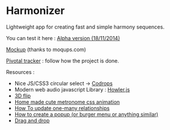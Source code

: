 Harmonizer
==========

Lightweight app for creating fast and simple harmony sequences.

You can test it here : 
[Alpha version (18/11/2014)](http://harmonizer.journeyman.fr/)

[Mockup](https://moqups.com/Journeyman/LfvhebdP) (thanks to moqups.com)

[Pivotal tracker](https://www.pivotaltracker.com/n/projects/1336886) : follow how the project is done.


Resources : 

- Nice JS/CSS3 circular select -> [Codrops](http://tympanus.net/Development/SelectInspiration/index8.html)
- Modern web audio javascript Library : [Howler.js](http://goldfirestudios.com/blog/104/howler.js-Modern-Web-Audio-Javascript-Library)
- [3D flip](http://davidwalsh.name/demo/css-flip.php)
- [Home made cute metronome css animation](http://codepen.io/anon/pen/GgXpZo?editors=110)
- [How To update one-many relationships](http://www.entityframeworktutorial.net/EntityFramework4.3/update-one-to-many-entity-using-dbcontext.aspx)
- [How to create a popup (or burger menu or anything similar)](http://jsfiddle.net/92z54z04/1/)
- [Drag and drop](http://bevacqua.github.io/dragula/)
